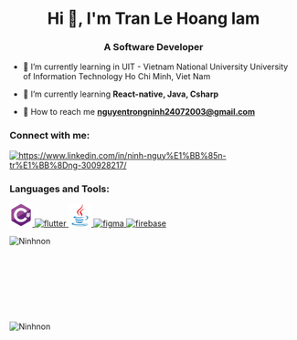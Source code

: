 <h1 align="center">Hi 👋, I'm Tran Le Hoang lam</h1>
<h3 align="center">A Software Developer</h3>

- 🔭 I’m currently learning in UIT - Vietnam National University University of Information Technology Ho Chi Minh, Viet Nam
  
- 🌱 I’m currently learning **React-native, Java, Csharp**

- 🦉 How to reach me **nguyentrongninh24072003@gmail.com**

<h3 align="left">Connect with me:</h3>
<p align="left">
    <a href="https://www.linkedin.com/in/ninh-nguy%E1%BB%85n-tr%E1%BB%8Dng-300928217/" target="blank">
        <img align="center" src="https://raw.githubusercontent.com/rahuldkjain/github-profile-readme-generator/master/src/images/icons/Social/linked-in-alt.svg" 
          alt="https://www.linkedin.com/in/ninh-nguy%E1%BB%85n-tr%E1%BB%8Dng-300928217/" height="30" width="40" />
    </a>
</p>

<h3 align="left">Languages and Tools:</h3>
<p align="left"> 
    <a href="https://www.w3schools.com/cs/" target="_blank" rel="noreferrer"> 
        <img src="https://raw.githubusercontent.com/devicons/devicon/master/icons/csharp/csharp-original.svg" alt="csharp" width="40" height="40"/> 
    </a> 
    <a href="https://flutter.dev" target="_blank" rel="noreferrer"> 
        <img src="https://www.vectorlogo.zone/logos/flutterio/flutterio-icon.svg" alt="flutter" width="40" height="40"/> 
    </a> 
    <a href="https://www.java.com" target="_blank" rel="noreferrer"> 
        <img src="https://raw.githubusercontent.com/devicons/devicon/master/icons/java/java-original.svg" alt="java" width="40" height="40"/> 
        </a> 
    <a href="https://www.figma.com/" target="_blank" rel="noreferrer"> 
        <img src="https://www.vectorlogo.zone/logos/figma/figma-icon.svg" alt="figma" width="40" height="40"/> 
    </a> 
    <a href="https://firebase.google.com/" target="_blank" rel="noreferrer"> 
        <img src="https://www.vectorlogo.zone/logos/firebase/firebase-icon.svg" alt="firebase" width="40" height="40"/> 
    </a> 
</p>

<p>
    <img align="left" src="https://github-readme-stats.vercel.app/api/top-langs?username=Ninhnon&show_icons=true&locale=en&layout=compact" alt="Ninhnon" />
</p>  

<br/><br/><br/><br/><br/><br/><br/><br/>

<p>
    <img align="left" src="https://github-readme-stats.vercel.app/api?username=Ninhnon&show_icons=true&locale=en" alt="Ninhnon" />
</p>

